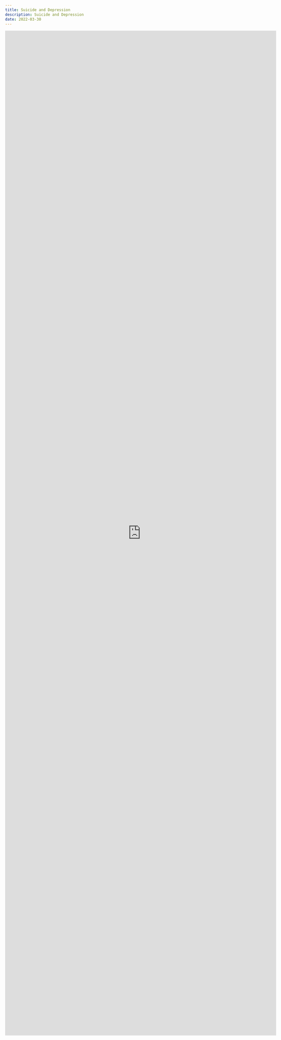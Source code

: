 ```yaml
---
title: Suicide and Depression
description: Suicide and Depression
date: 2022-03-30
---
```

<body style="margin:0">
<iframe src="https://docs.google.com/document/d/e/2PACX-1vQqPVFg3vBuRJuc-8xe7R7w-tN2jPv8Mwn2DMsrHhynKazHyZPS7zf1jQL2Bsr273pdzX7iwdPYA7Ek/pub?embedded=true" style="border: none; width: 90vw; height: 80vh"></iframe>